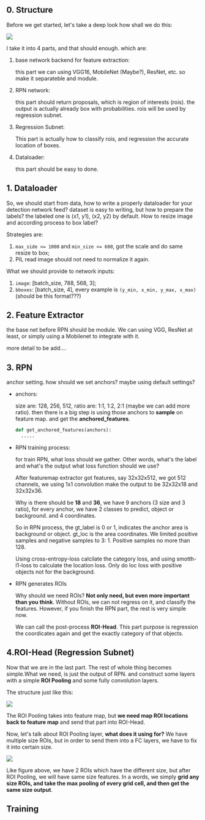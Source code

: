 ## 0. Structure

Before we get started, let's take a deep look how shall we do this:

![](https://img-blog.csdn.net/20180417200420732?watermark/2/text/aHR0cHM6Ly9ibG9nLmNzZG4ubmV0L2UwMTUyOA==/font/5a6L5L2T/fontsize/400/fill/I0JBQkFCMA==/dissolve/70)


I take it into 4 parts, and that should enough. which are:

1. base network backend for feature extraction:

   this part we can using VGG16, MobileNet (Maybe?), ResNet, etc. so make it separateble and module.

2. RPN network:

   this part should return proposals, which is region of interests (rois). the output is actually already box with probabilities. rois will be used by regression subnet.

3. Regression Subnet:

   This part is actually how to classify rois, and regression the accurate location of boxes.

4. Dataloader:

   this part should be easy to done.



## 1. Dataloader

So, we should start from data, how to write a properly dataloader for your detection network feed? dataset is easy to writing, but how to prepare the labels? the labeled one is (x1, y1), (x2, y2) by default. How to resize image and according process to box label?

Strategies are:

1. `max_side <= 1000` and `min_size <= 600`, got the scale and do same resize to box;
2. PIL read image should not need to normalize it again.

What we should provide to network inputs:

1. `image`: [batch_size, 788, 568, 3];
2. `bboxes`: [batch_size, 4], every example is `(y_min, x_min, y_max, x_max)` (should be this format???)



## 2. Feature Extractor

the base net before RPN should be module. We can using VGG, ResNet at least, or simply using a Mobilenet to integrate with it.

more detail to be add....



## 3. RPN

anchor setting. how should we set anchors? maybe using default settings?

- anchors:

  size are: 128, 256, 512, ratio are: 1:1, 1:2, 2:1 (maybe we can add more ratio). then there is a big step is using those anchors to **sample** on feature map. and get the **anchored_features**.

  ```python
  def get_anchored_features(anchors):
  	.....
  ```

- RPN training process:

  for train RPN, what loss should we gather. Other words, what's the label and what's the output what loss function should we use?

  After featuremap extractor got features, say 32x32x512, we got 512 channels, we using 1x1 convolution make the output to be 32x32x18 and 32x32x36.

  Why is there should be **18** and **36**, we have 9 anchors (3 size and 3 ratio), for every anchor,  we have 2 classes to predict, object or background. and 4 coordinates.

  So in RPN process, the gt_label is 0 or 1, indicates the anchor area is background or object. gt_loc is the area coordinates. We limited positive samples and negative samples to 3: 1. Positive samples no more than 128.

  Using cross-entropy-loss calcilate the category loss, and using smotth-l1-loss to calculate the location loss. Only do loc loss with positive objects not for the background.

- RPN generates ROIs

  Why should we need ROIs? **Not only need, but even more important than you think**. Without ROIs, we can not regress on it, and classify the features. However, if you finish the RPN part, the rest is very simple now. 

  We can call the post-process **ROI-Head**. This part purpose is regression the coordicates again and get the exactly category of that objects.


##  4.ROI-Head (Regression Subnet)

Now that we are in the last part. The rest of whole thing becomes simple.What we need, is just the output of RPN. and construct some layers with a simple **ROI Pooling** and some fully convolution layers.

The structure just like this:

![](https://img-blog.csdn.net/201804172012459?watermark/2/text/aHR0cHM6Ly9ibG9nLmNzZG4ubmV0L2UwMTUyOA==/font/5a6L5L2T/fontsize/400/fill/I0JBQkFCMA==/dissolve/70)

The ROI Pooling takes into feature map, but **we need map ROI locations back to feature map** and send that part into ROI-Head.

Now, let's talk about ROI Pooling layer, **what does it using for?** We have multiple size ROIs, but in order to send them into a FC layers, we have to fix it into certain size. 

![](https://img-blog.csdn.net/20180417201336327?watermark/2/text/aHR0cHM6Ly9ibG9nLmNzZG4ubmV0L2UwMTUyOA==/font/5a6L5L2T/fontsize/400/fill/I0JBQkFCMA==/dissolve/70)

Like figure above, we have 2 ROIs which have the different size, but after ROI Pooling, we will have same size features. In a words, we simply **grid any size ROIs, and take the max pooling of every grid cell, and then get the same size output**.



## Training

